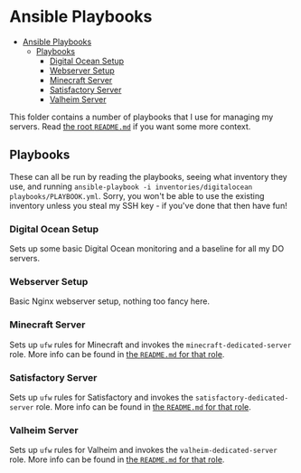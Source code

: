 # Ansible Playbooks

- [Ansible Playbooks](#ansible-playbooks)
  - [Playbooks](#playbooks)
    - [Digital Ocean Setup](#digital-ocean-setup)
    - [Webserver Setup](#webserver-setup)
    - [Minecraft Server](#minecraft-server)
    - [Satisfactory Server](#satisfactory-server)
    - [Valheim Server](#valheim-server)

This folder contains a number of playbooks that I use for managing my servers. Read [the root `README.md`](../README.md)
if you want some more context.

## Playbooks

These can all be run by reading the playbooks, seeing what inventory they use, and running
`ansible-playbook -i inventories/digitalocean playbooks/PLAYBOOK.yml`. Sorry, you won't be able to use the existing
inventory unless you steal my SSH key - if you've done that then have fun!

### Digital Ocean Setup

Sets up some basic Digital Ocean monitoring and a baseline for all my DO servers.

### Webserver Setup

Basic Nginx webserver setup, nothing too fancy here.

### Minecraft Server

Sets up `ufw` rules for Minecraft and invokes the `minecraft-dedicated-server` role. More info can be found in
[the `README.md` for that role](roles/minecraft-dedicated-server).

### Satisfactory Server

Sets up `ufw` rules for Satisfactory and invokes the `satisfactory-dedicated-server` role. More info can be found in
[the `README.md` for that role](roles/satisfactory-dedicated-server).

### Valheim Server

Sets up `ufw` rules for Valheim and invokes the `valheim-dedicated-server` role. More info can be found in
[the `README.md` for that role](roles/valheim-dedicated-server).
